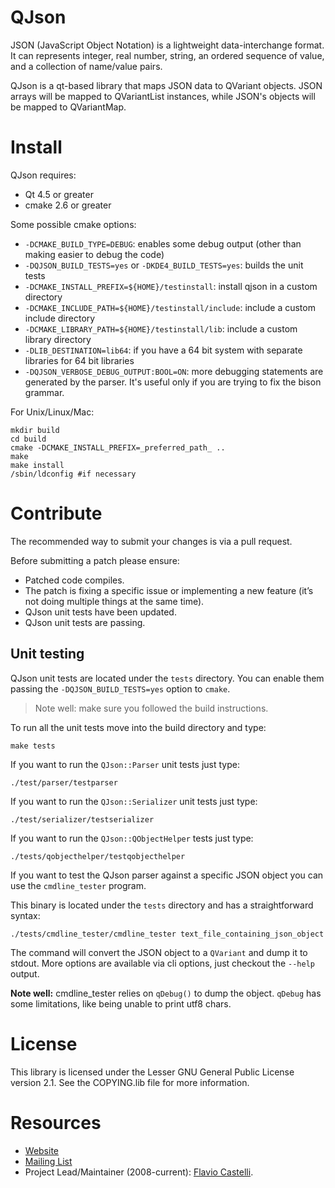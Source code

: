 # QJson
JSON (JavaScript Object Notation) is a lightweight data-interchange format.
It can represents integer, real number, string, an ordered sequence of value, and a collection of name/value pairs.

QJson is a qt-based library that maps JSON data to QVariant objects.
JSON arrays will be mapped to QVariantList instances, while JSON's objects will be mapped to QVariantMap.

# Install

QJson requires:
  - Qt 4.5 or greater
  - cmake 2.6 or greater

Some possible cmake options:
  - `-DCMAKE_BUILD_TYPE=DEBUG`: enables some debug output (other than making
     easier to debug the code)
  - `-DQJSON_BUILD_TESTS=yes` or `-DKDE4_BUILD_TESTS=yes`: builds the unit tests
  - `-DCMAKE_INSTALL_PREFIX=${HOME}/testinstall`: install qjson in a custom directory
  - `-DCMAKE_INCLUDE_PATH=${HOME}/testinstall/include`: include a custom include directory
  - `-DCMAKE_LIBRARY_PATH=${HOME}/testinstall/lib`: include a custom library directory
  - `-DLIB_DESTINATION=lib64`: if you have a 64 bit system with separate
     libraries for 64 bit libraries
  - `-DQJSON_VERBOSE_DEBUG_OUTPUT:BOOL=ON`: more debugging statements are
     generated by the parser. It's useful only if you are trying to fix
     the bison grammar.

For Unix/Linux/Mac:

    mkdir build
    cd build
    cmake -DCMAKE_INSTALL_PREFIX=_preferred_path_ ..
    make
    make install
    /sbin/ldconfig #if necessary

# Contribute

The recommended way to submit your changes is via a pull request.

Before submitting a patch please ensure:

  * Patched code compiles.
  * The patch is fixing a specific issue or implementing a new feature
    (it’s not doing multiple things at the same time).
  * QJson unit tests have been updated.
  * QJson unit tests are passing.

## Unit testing

QJson unit tests are located under the `tests` directory. You can enable them
passing the `-DQJSON_BUILD_TESTS=yes` option to `cmake`.

> Note well: make sure you followed the build instructions.


To run all the unit tests move into the build directory and type:

```
make tests
```

If you want to run the `QJson::Parser` unit tests just type:

```
./test/parser/testparser
```

If you want to run the `QJson::Serializer` unit tests just type:

```
./test/serializer/testserializer
```

If you want to run the `QJson::QObjectHelper` tests just type:

```
./tests/qobjecthelper/testqobjecthelper
```

If you want to test the QJson parser against a specific JSON object you can
use the `cmdline_tester` program.

This binary is located under the `tests` directory and has a
straightforward syntax:

```
./tests/cmdline_tester/cmdline_tester text_file_containing_json_object
```

The command will convert the JSON object to a `QVariant` and dump it to stdout.
More options are available via cli options, just checkout the `--help` output.


**Note well:** cmdline_tester relies on `qDebug()` to dump the object. `qDebug`
has some limitations, like being unable to print utf8 chars.

# License
  This library is licensed under the Lesser GNU General Public License version 2.1.
  See the COPYING.lib file for more information.

# Resources

* [Website](http://qjson.sourceforge.net/)
* [Mailing List](https://lists.sourceforge.net/mailman/listinfo/qjson-devel)
* Project Lead/Maintainer (2008-current): [Flavio Castelli](mailto:flavio@castelli.name).
